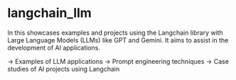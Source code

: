 # langchain_llm

In this showcases examples and projects using the Langchain library with Large Language Models (LLMs) like GPT and Gemini. It aims to assist in the development of AI applications.

-> Examples of LLM applications
-> Prompt engineering techniques
-> Case studies of AI projects using Langchain
